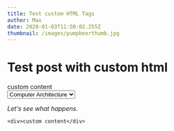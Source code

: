 ```yaml
---
title: Test custom HTML Tags
author: Max
date: 2020-01-03T11:50:02.255Z
thumbnail: /images/pumpbeerthumb.jpg
---
```

# Test post with custom html

<div>custom content</div>

<select name = "dropdown">

<option value = "Computer Architecture" selected>Computer Architecture</option>

<option value = "Java">Java</option>

<option value = "Discrete Mathematics">Discrete Mathematics</option>

</select>



*Let's see what happens.*

```
<div>custom content</div>
```
